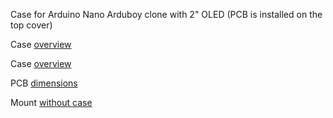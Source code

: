 Case for Arduino Nano Arduboy clone with 2" OLED 
(PCB is installed on the top cover)

Case [overview](https://github.com/krrrysha/Arduboy-homemade-package/tree/master/hardware/overview.jpg)

Case [overview](./overview.jpg)

PCB [dimensions](https://github.com/krrrysha/Arduboy-homemade-package/tree/master/hardware/approximate_dimensions_of_the_board.png)

Mount [without case](https://github.com/krrrysha/Arduboy-homemade-package/tree/master/hardware/mount_with_pcb_standoff.png)
